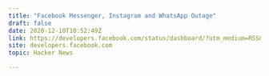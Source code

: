```yaml
---
title: "Facebook Messenger, Instagram and WhatsApp Outage"
draft: false
date: 2020-12-10T10:52:49Z
link: https://developers.facebook.com/status/dashboard/?utm_medium=RSS&utm_source=hune
site: developers.facebook.com
topic: Hacker News  

---
```

